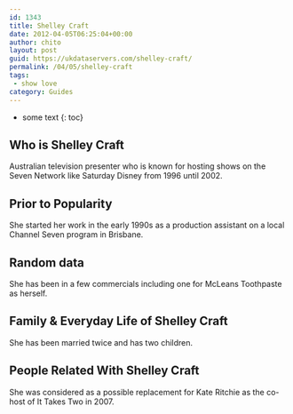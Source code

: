 ```yaml
---
id: 1343
title: Shelley Craft
date: 2012-04-05T06:25:04+00:00
author: chito
layout: post
guid: https://ukdataservers.com/shelley-craft/
permalink: /04/05/shelley-craft
tags:
 - show love
category: Guides
---
```


* some text
{: toc}
          
          
## Who is  Shelley Craft
                  
                  
                  
Australian television presenter who is known for hosting shows on the Seven Network like Saturday Disney from 1996 until 2002.
                  
                
                
                
## Prior to Popularity 
                  
                  
                  
She started her work in the early 1990s as a production assistant on a local Channel Seven program in Brisbane.
                  
                
                
                
## Random data 
                  
                  
                  
She has been in a few commercials including one for McLeans Toothpaste as herself.
                  
                
                
                
## Family & Everyday Life of Shelley Craft
                  
                  
                  
She has been married twice and has two children.
                  
                
                
                
## People Related With  Shelley Craft
                  
                  
                  
She was considered as a possible replacement for Kate Ritchie as the co-host of It Takes Two in 2007.
                  
                
              
            
          
          
          
    
    
  
